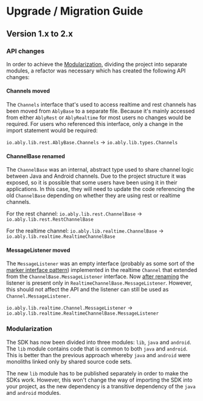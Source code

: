 # Upgrade / Migration Guide

## Version 1.x to 2.x

### API changes

In order to achieve the [Modularization](#modularization), dividing the project into separate modules, a refactor was necessary which has created the following API changes:

#### Channels moved

The `Channels` interface that's used to access realtime and rest channels has been moved from `AblyBase` to a separate file.
Because it's mainly accessed from either `AblyRest` or `AblyRealtime` for most users no changes would be required. 
For users who referenced this interface, only a change in the import statement would be required:

`io.ably.lib.rest.AblyBase.Channels` -> `io.ably.lib.types.Channels`

#### ChannelBase renamed

The `ChannelBase` was an internal, abstract type used to share channel logic between Java and Android channels. Due to
the project structure it was exposed, so it is possible that some users have been using it in their applications. In
this case, they will need to update the code referencing the old `ChannelBase` depending on whether they are using rest
or realtime channels.

For the rest channel:
`io.ably.lib.rest.ChannelBase` -> `io.ably.lib.rest.RestChannelBase`

For the realtime channel:
`io.ably.lib.realtime.ChannelBase` -> `io.ably.lib.realtime.RealtimeChannelBase`

#### MessageListener moved

The `MessageListener` was an empty interface (probably as some sort of the [marker interface pattern](https://en.wikipedia.org/wiki/Marker_interface_pattern)) 
implemented in the realtime `Channel` that extended from the `ChannelBase.MessageListener` interface. Now [after renaming](#channelbase-renamed)
the listener is present only in `RealtimeChannelBase.MessageListener`. However, this should not affect the API and the listener can still be used as `Channel.MessageListener`.

`io.ably.lib.realtime.Channel.MessageListener` -> `io.ably.lib.realtime.RealtimeChannelBase.MessageListener`

### Modularization

The SDK has now been divided into three modules: `lib`, `java` and `android`. The `lib` module contains code that is common to both `java` and `android`.
This is better than the previous approach whereby `java` and `android` were monoliths linked only by shared source code sets.

The new `lib` module has to be published separately in order to make the SDKs work. However, this won't change the way of importing 
the SDK into your project, as the new dependency is a transitive dependency of the `java` and `android` modules.
